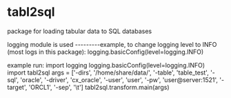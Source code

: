 # tabl2sql
package for loading tabular data to SQL databases

logging module is used
---------example, to change logging level to INFO (most logs in this package):
	logging.basicConfig(level=logging.INFO)
    

example run:
import logging
logging.basicConfig(level=logging.INFO)
import tabl2sql
args = ['-dirs', '/home/share/data/', 
        '-table', 'table_test', 
        '-sql', 'oracle', 
        '-driver', 'cx_oracle', 
        '-user', 'user', 
        '-pw', 'user@server:1521', 
        '-target', 'ORCL1', 
        '-sep', '\\t']
tabl2sql.transform.main(args)
